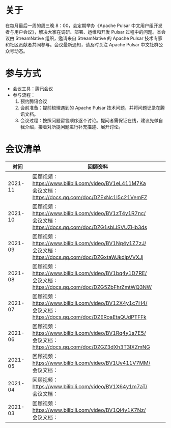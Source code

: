 # 关于

在每月最后一周的周三晚 8：00，会定期举办《Apache Pulsar 中文用户组开发者与用户会议》，解决大家在调研、部署、运维和开发 Pulsar 过程中的问题。本会议由 StreamNative 组织，邀请来自 StreamNative 的 Apache Pulsar 技术专家和社区贡献者共同参与。会议最新通知，请及时关注 Apache Pulsar 中文社群公众号动态。

# 参与方式

- 会议工具：腾讯会议
- 参与流程：
    1. 预约腾讯会议
    2. 会前准备：提前梳理遇到的 Apache Pulsar 技术问题，并将问题记录在腾讯文档。
    2. 会议过程：按照问题留言顺序逐个讨论。提问者需保证在线，建议先做自我介绍，接着对所提问题进行补充描述、展开讨论。

# 会议清单

| 时间| 回顾资料 |
| ---- | ---- |
|2021-11| 回顾视频：https://www.bilibili.com/video/BV1eL411M7Ka  </br> 会议文档：https://docs.qq.com/doc/DZExNc1l5c21VemFZ| 
|2021-10| 回顾视频：https://www.bilibili.com/video/BV1zT4y1R7nc/ </br> 会议文档：https://docs.qq.com/doc/DZG1sblJSVUZHb3ds |
|2021-09| 回顾视频：https://www.bilibili.com/video/BV1Nq4y1Z7zJ/ </br> 会议文档：https://docs.qq.com/doc/DZGxtaWJkdlpVVXJj |
|2021-08| 回顾视频：https://www.bilibili.com/video/BV1bq4y1D7RE/ </br> 会议文档：https://docs.qq.com/doc/DZG5ZbFhrZmtWQ3NW |
|2021-07| 回顾视频：https://www.bilibili.com/video/BV12X4y1c7H4/ </br> 会议文档：https://docs.qq.com/doc/DZERoaEtaQUdPTFFk |
|2021-06| 回顾视频：https://www.bilibili.com/video/BV1Rq4y1s7E5/ </br> 会议文档：https://docs.qq.com/doc/DZGZ3dXh3T3lXZmNG|
|2021-05| 回顾视频：https://www.bilibili.com/video/BV1Uv411V7MM/ </br> 会议文档：|
|2021-04| 回顾视频：https://www.bilibili.com/video/BV1X64y1m7aT/ </br> 会议文档：|
|2021-03| 回顾视频：https://www.bilibili.com/video/BV1Qi4y1K7Nz/ </br> 会议文档：|

